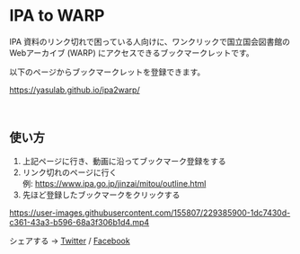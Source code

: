 # IPA to WARP
IPA 資料のリンク切れで困っている人向けに、ワンクリックで国立国会図書館のWebアーカイブ (WARP) にアクセスできるブックマークレットです。

以下のページからブックマークレットを登録できます。

https://yasulab.github.io/ipa2warp/

<br>

## 使い方
1. 上記ページに行き、動画に沿ってブックマーク登録をする
2. リンク切れのページに行く   
   例: https://www.ipa.go.jp/jinzai/mitou/outline.html
3. 先ほど登録したブックマークをクリックする

https://user-images.githubusercontent.com/155807/229385900-1dc7430d-c361-43a3-b596-68a3f306b1d4.mp4

シェアする → [Twitter](https://twitter.com/yasulab/status/1642675864927350784) / [Facebook](https://www.facebook.com/yasulab/posts/pfbid02cv6EYd1hvQ9ZqQL2ExHoVbn9uWNAQutULeQu8Gr5C17vURGhsuiLra8m1sogFcdJl)
